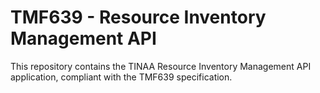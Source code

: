 # TMF639 - Resource Inventory Management API
This repository contains the TINAA Resource Inventory Management API application, 
compliant with the TMF639 specification.
